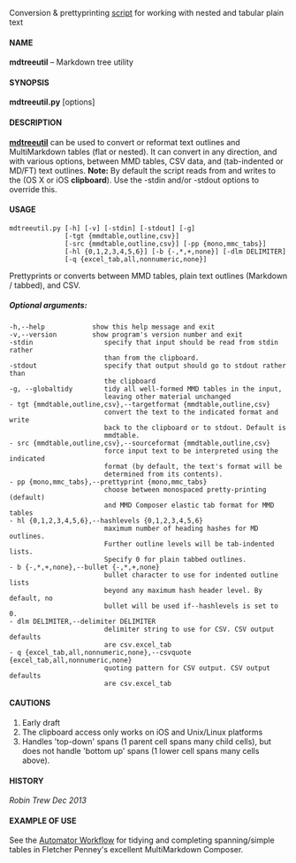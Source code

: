 Conversion & prettyprinting [script](https://github.com/RobTrew/tree-tools/blob/master/Plain%20text%20outlines%20and%20tables/mdtreeutil.py) for working with nested and tabular plain text

#### NAME

**mdtreeutil** – Markdown tree utility

#### SYNOPSIS

**mdtreeutil.py** [options]

#### DESCRIPTION

**[mdtreeutil](https://github.com/RobTrew/tree-tools/blob/master/Plain%20text%20outlines%20and%20tables/mdtreeutil.py)** can be used to convert or reformat text outlines and MultiMarkdown tables (flat or nested). It can convert in any direction, and with various options, between MMD tables, CSV data, and (tab-indented or MD/FT) text outlines. 
**Note:** By default the script reads from and writes to the (OS X or iOS **clipboard**). Use the -stdin and/or -stdout options to override this.


#### USAGE 
    mdtreeutil.py [-h] [-v] [-stdin] [-stdout] [-g]
                  [-tgt {mmdtable,outline,csv}]
                  [-src {mmdtable,outline,csv}] [-pp {mono,mmc_tabs}]
                  [-hl {0,1,2,3,4,5,6}] [-b {-,*,+,none}] [-dlm DELIMITER]
                  [-q {excel_tab,all,nonnumeric,none}]

Prettyprints or converts between MMD tables, plain text outlines (Markdown /
tabbed), and CSV.

##### Optional arguments:
    -h,--help            show this help message and exit
    -v,--version         show program's version number and exit
    -stdin                  specify that input should be read from stdin rather
                            than from the clipboard.
    -stdout                 specify that output should go to stdout rather than
                            the clipboard
    -g, --globaltidy        tidy all well-formed MMD tables in the input,
                            leaving other material unchanged
    - tgt {mmdtable,outline,csv},--targetformat {mmdtable,outline,csv}
                            convert the text to the indicated format and write
                            back to the clipboard or to stdout. Default is
                            mmdtable.
    - src {mmdtable,outline,csv},--sourceformat {mmdtable,outline,csv}
                            force input text to be interpreted using the indicated
                            format (by default, the text's format will be
                            determined from its contents).
    - pp {mono,mmc_tabs},--prettyprint {mono,mmc_tabs}
                            choose between monospaced pretty-printing (default)
                            and MMD Composer elastic tab format for MMD tables
    - hl {0,1,2,3,4,5,6},--hashlevels {0,1,2,3,4,5,6}
                            maximum number of heading hashes for MD outlines.
                            Further outline levels will be tab-indented lists.
                            Specify 0 for plain tabbed outlines.
    - b {-,*,+,none},--bullet {-,*,+,none}
                            bullet character to use for indented outline lists
                            beyond any maximum hash header level. By default, no
                            bullet will be used if--hashlevels is set to 0.
    - dlm DELIMITER,--delimiter DELIMITER
                            delimiter string to use for CSV. CSV output defaults
                            are csv.excel_tab
    - q {excel_tab,all,nonnumeric,none},--csvquote {excel_tab,all,nonnumeric,none}
                            quoting pattern for CSV output. CSV output defaults
                            are csv.excel_tab

#### CAUTIONS

1. Early draft
2. The clipboard access only works on iOS and Unix/Linux platforms
3. Handles 'top-down' spans (1 parent cell spans many child cells), but does not handle 'bottom up' spans (1 lower cell spans many cells above).

#### HISTORY

*Robin Trew Dec 2013*

#### EXAMPLE OF USE ####

See the [Automator Workflow](https://github.com/RobTrew/tree-tools/blob/master/Plain%20text%20outlines%20and%20tables/TableTool%20workflow.md) for tidying and completing spanning/simple tables in Fletcher Penney's excellent MultiMarkdown Composer.
